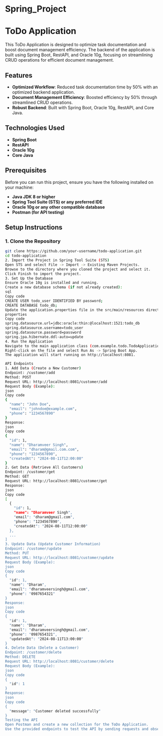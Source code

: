 # Spring_Project
# ToDo Application

This ToDo Application is designed to optimize task documentation and boost document management efficiency. The backend of the application is built using Spring Boot, RestAPI, and Oracle 10g, focusing on streamlining CRUD operations for efficient document management.

## Features
- **Optimized Workflow**: Reduced task documentation time by 50% with an optimized backend application.
- **Document Management Efficiency**: Boosted efficiency by 50% through streamlined CRUD operations.
- **Robust Backend**: Built with Spring Boot, Oracle 10g, RestAPI, and Core Java.

## Technologies Used
- **Spring Boot**
- **RestAPI**
- **Oracle 10g**
- **Core Java**

## Prerequisites
Before you can run this project, ensure you have the following installed on your machine:
- **Java JDK 8 or higher**
- **Spring Tool Suite (STS) or any preferred IDE**
- **Oracle 10g or any other compatible database**
- **Postman (for API testing)**

## Setup Instructions

### 1. Clone the Repository
```bash
git clone https://github.com/your-username/todo-application.git
cd todo-application
2. Import the Project in Spring Tool Suite (STS)
Open STS and select File -> Import -> Existing Maven Projects.
Browse to the directory where you cloned the project and select it.
Click Finish to import the project.
3. Set Up the Database
Ensure Oracle 10g is installed and running.
Create a new database schema (if not already created):
sql
Copy code
CREATE USER todo_user IDENTIFIED BY password;
CREATE DATABASE todo_db;
Update the application.properties file in the src/main/resources directory with your database configuration:
properties
Copy code
spring.datasource.url=jdbc:oracle:thin:@localhost:1521:todo_db
spring.datasource.username=todo_user
spring.datasource.password=password
spring.jpa.hibernate.ddl-auto=update
4. Run the Application
Navigate to the main application class (com.example.todo.TodoApplication.java).
Right-click on the file and select Run As -> Spring Boot App.
The application will start running on http://localhost:8081.

API Endpoints
1. Add Data (Create a New Customer)
Endpoint: /customer/add
Method: POST
Request URL: http://localhost:8081/customer/add
Request Body (Example):
json
Copy code
{
  "name": "John Doe",
  "email": "johndoe@example.com",
  "phone": "1234567890"
}
Response:
json
Copy code
{
  "id": 1,
  "name": "Dharamveer Singh",
  "email": "dharam@gmail.com.com",
  "phone": "1234567890",
  "createdAt": "2024-08-11T12:00:00"
}
2. Get Data (Retrieve All Customers)
Endpoint: /customer/get
Method: GET
Request URL: http://localhost:8081/customer/get
Response:
json
Copy code
[
  {
    "id": 1,
    "name": "Dharamveer Singh",
    "email": "dharam@gmail.com",
    "phone": "1234567890",
    "createdAt": "2024-08-11T12:00:00"
  },
  ...
]
3. Update Data (Update Customer Information)
Endpoint: /customer/update
Method: PUT
Request URL: http://localhost:8081/customer/update
Request Body (Example):
json
Copy code
{
  "id": 1,
  "name": "Dharam",
  "email": "dharamveersingh@gmail.com",
  "phone": "0987654321"
}
Response:
json
Copy code
{
  "id": 1,
  "name": "Dharam",
  "email": "dharamveersingh@gmail.com",
  "phone": "0987654321",
  "updatedAt": "2024-08-11T13:00:00"
}
4. Delete Data (Delete a Customer)
Endpoint: /customer/delete
Method: DELETE
Request URL: http://localhost:8081/customer/delete
Request Body (Example):
json
Copy code
{
  "id": 1
}
Response:
json
Copy code
{
  "message": "Customer deleted successfully"
}
Testing the API
Open Postman and create a new collection for the ToDo Application.
Use the provided endpoints to test the API by sending requests and observing the responses.
